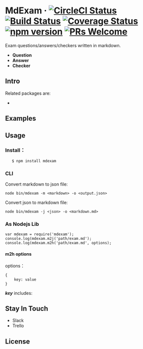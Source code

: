 # MdExam &middot; [![CircleCI Status](https://circleci.com/gh/facebook/react.svg?style=shield&circle-token=:circle-token)](https://circleci.com/gh/facebook/react) [![Build Status](https://img.shields.io/travis/facebook/react/master.svg?style=flat)](https://travis-ci.org/facebook/react) [![Coverage Status](https://img.shields.io/coveralls/facebook/react/master.svg?style=flat)](https://coveralls.io/github/facebook/react?branch=master) [![npm version](https://img.shields.io/npm/v/react.svg?style=flat)](https://www.npmjs.com/package/react) [![PRs Welcome](https://img.shields.io/badge/PRs-welcome-brightgreen.svg)](CONTRIBUTING.md#pull-requests)
Exam questions/answers/checkers written in markdown. 

* <b>Question</b> 
* <b>Answer</b> 
* <b>Checker</b> 

## Intro

Related packages are:
 
* []() 

## Examples

## Usage

### Install：
       
       $ npm install mdexam 

### CLI

Convert markdown to json file:

    node bin/mdexam -m <markdown> -o <output.json>

Convert json to markdown file:
          
    node bin/mdexam -j <json> -o <markdown.md>          
    
### As Nodejs Lib
    
    var mdexam = require('mdexam');
    console.log(mdexam.m2j('path/exam.md');
    console.log(mdexam.m2h('path/exam.md', options);
    
#### m2h options
    
options：

    {
        key: value
    }
    
<b><i>key</i></b> includes: 
    
## Stay In Touch

- Slack
- Trello

## License 
